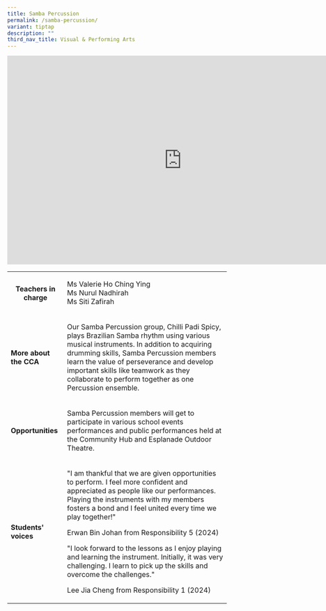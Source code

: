 ```yaml
---
title: Samba Percussion
permalink: /samba-percussion/
variant: tiptap
description: ""
third_nav_title: Visual & Performing Arts
---
```

<div class="iframe-wrapper">
<iframe height="479" width="800" allowfullscreen="true" frameborder="0" src="https://docs.google.com/presentation/d/e/2PACX-1vQFrePY0r-vuVbGyCGPfOiQygwgS2y9kKVVXrzBq7raKCkWC2yeKVLamNd_G1OhF-gHZyEGnJ1ORpP0/embed?start=true&amp;loop=true&amp;delayms=3000"></iframe>
</div>
<table style="minWidth: 50px">
<colgroup>
<col>
<col>
</colgroup>
<tbody>
<tr>
<th rowspan="1" colspan="1">
<p><strong>Teachers in charge</strong>
</p>
<p></p>
</th>
<td rowspan="1" colspan="1">
<p>Ms Valerie Ho Ching Ying
<br>Ms Nurul Nadhirah&nbsp;
<br>Ms Siti Zafirah&nbsp;&nbsp;&nbsp;&nbsp;&nbsp;</p>
</td>
</tr>
<tr>
<td rowspan="1" colspan="1">
<p><strong>More about the CCA</strong>
</p>
</td>
<td rowspan="1" colspan="1">
<p>Our Samba Percussion group, Chilli Padi Spicy, plays Brazilian Samba rhythm
using various musical instruments. In addition to acquiring drumming skills,
Samba Percussion members learn the value of perseverance and develop important
skills like teamwork as they collaborate to perform together as one Percussion
ensemble.</p>
</td>
</tr>
<tr>
<td rowspan="1" colspan="1">
<p><strong>Opportunities</strong>
</p>
</td>
<td rowspan="1" colspan="1">
<p>Samba Percussion members will get to participate in various school events
performances and public performances held at the Community Hub and Esplanade
Outdoor Theatre.</p>
</td>
</tr>
<tr>
<td rowspan="1" colspan="1">
<p><strong>Students' voices</strong>
</p>
</td>
<td rowspan="1" colspan="1">
<p>"I am thankful that we are given opportunities to perform. I feel more
confident and appreciated as people like our performances. Playing the
instruments with my members fosters a bond and I feel united every time
we play together!"</p>
<p></p>
<p>Erwan Bin Johan from Responsibility 5 (2024)</p>
<p></p>
<p>"I look forward to the lessons as I enjoy playing and learning the instrument.
Initially, it was very challenging. I learn to pick up the skills and overcome
the challenges."</p>
<p></p>
<p>Lee Jia Cheng from Responsibility 1 (2024)</p>
</td>
</tr>
</tbody>
</table>
<p></p>